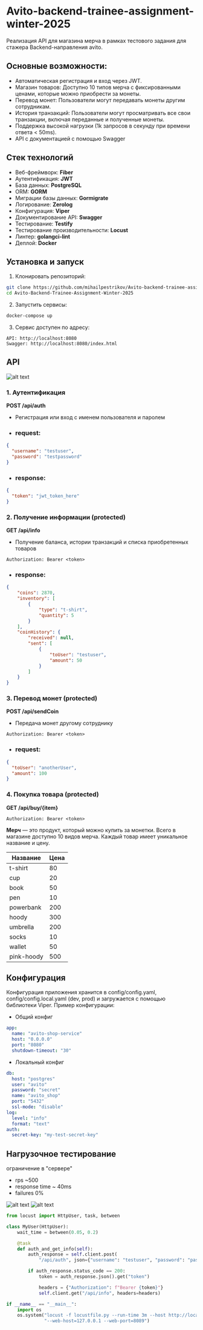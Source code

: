 # Avito-backend-trainee-assignment-winter-2025

Реализация API для магазина мерча в рамках тестового задания для стажера Backend-направления avito.

## Основные возможности:
- Автоматическая регистрация и вход через JWT.
- Магазин товаров: Доступно 10 типов мерча с фиксированными ценами, которые можно приобрести за монеты.
- Перевод монет: Пользователи могут передавать монеты другим сотрудникам.
- История транзакций: Пользователи могут просматривать все свои транзакции, включая переданные и полученные монеты.
- Поддержка высокой нагрузки (1k запросов в секунду при времени ответа < 50ms).
- API с документацией с помощью Swagger


## Стек технологий
- Веб-фреймворк: **Fiber**
- Аутентификация: **JWT**
- База данных: **PostgreSQL**
- ORM: **GORM**
- Миграции базы данных: **Gormigrate**
- Логирование: **Zerolog**
- Конфигурация: **Viper**
- Документирование API: **Swagger**
- Тестирование: **Testify**
- Тестирование производительности: **Locust**
- Линтер: **golangci-lint**
- Деплой: **Docker**


## Установка и запуск

1. Клонировать репозиторий:
```bash
git clone https://github.com/mihailpestrikov/Avito-backend-trainee-assignment-winter-2025
cd Avito-Backend-Trainee-Assignment-Winter-2025
```
2. Запустить сервисы:

```bash
docker-compose up
```  

3. Сервис доступен по адресу:
```
API: http://localhost:8080
Swagger: http://localhost:8080/index.html
```

## API
![alt text](img/swagger.png)

### 1. Аутентификация
**POST /api/auth**
- Регистрация или вход с именем пользователя и паролем
- ### request:
```json
{
  "username": "testuser",
  "password": "testpassword"
}
```
- ### response:
```json
{
  "token": "jwt_token_here"
}
```

### 2. Получение информации (protected)
**GET /api/info**
- Получение баланса, истории транзакций и списка приобретенных товаров
```
Authorization: Bearer <token>
```
- ### response:
```json
{
    "coins": 2870,
    "inventory": [
        {
            "type": "t-shirt",
            "quantity": 5
        }
    ],
    "coinHistory": {
        "received": null,
        "sent": [
            {
                "toUser": "testuser",
                "amount": 50
            }
        ]
    }
}
```
### 3. Перевод монет (protected)
**POST /api/sendCoin**
- Передача монет другому сотруднику
```
Authorization: Bearer <token>
```
- ### request:
```json
{
  "toUser": "anotherUser",
  "amount": 100
}
```
### 4. Покупка товара (protected)
**GET /api/buy/{item}**
```
Authorization: Bearer <token>
```

**Мерч** — это продукт, который можно купить за монетки. Всего в магазине доступно 10 видов мерча. Каждый товар имеет уникальное название и цену.

| Название     | Цена |
|--------------|------|
| t-shirt      | 80   |
| cup          | 20   |
| book         | 50   |
| pen          | 10   |
| powerbank    | 200  |
| hoody        | 300  |
| umbrella     | 200  |
| socks        | 10   |
| wallet       | 50   |
| pink-hoody   | 500  |

## Конфигурация
Конфигурация приложения хранится в config/config.yaml, config/config.local.yaml (dev, prod) и загружается с помощью библиотеки Viper.
Пример конфигурации:
- Общий конфиг
```yaml
app:
  name: "avito-shop-service"
  host: "0.0.0.0"
  port: "8080"
  shutdown-timeout: "30"
```
- Локальный конфиг
```yaml
db:
  host: "postgres"
  user: "avito"
  password: "secret"
  name: "avito_shop"
  port: "5432"
  ssl-mode: "disable"
log:
  level: "info"
  format: "text"
auth:
  secret-key: "my-test-secret-key"
```

## Нагрузочное тестирование
ограничение в "сервере"
- rps ~500
- response time ~ 40ms
- failures 0%

![alt text](img/total_requests_per_second_1739712506.787.png)
![alt text](img/locust_statistics.png)

```python
from locust import HttpUser, task, between

class MyUser(HttpUser):
    wait_time = between(0.05, 0.2)

    @task
    def auth_and_get_info(self):
        auth_response = self.client.post(
            "/api/auth", json={"username": "testuser", "password": "password"})

        if auth_response.status_code == 200:
            token = auth_response.json().get("token")

            headers = {"Authorization": f"Bearer {token}"}
            self.client.get("/api/info", headers=headers)

if __name__ == "__main__":
    import os
    os.system("locust -f locustfile.py --run-time 3m --host http://localhost:8080 "
              "--web-host=127.0.0.1 --web-port=8089")

```
